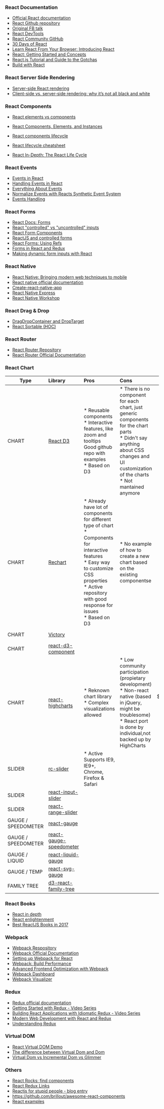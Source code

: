 ### React Documentation
* [Official React documentation](https://facebook.github.io/react/)
* [React Github repository](https://github.com/facebook/react/tree/master/docs)
* [Original FB talk](https://www.youtube.com/watch?v=nYkdrAPrdcw)
* [React DevTools](https://github.com/facebook/react-devtools)
* [React Community GitHub](https://github.com/reactjs)
* [30 Days of React](https://www.fullstackreact.com/30-days-of-react/)
* [Learn React From Your Browser: Introducing React](https://reactarmory.com/guides/learn-react-by-itself)
* [React: Getting Started and Concepts](https://scotch.io/tutorials/learning-react-getting-started-and-concepts)
* [React.js Tutorial and Guide to the Gotchas](https://zapier.com/engineering/react-js-tutorial-guide-gotchas/)
* [Build with React](http://buildwithreact.com/#articles)

### React Server Side Rendering
* [Server-side React rendering](https://css-tricks.com/server-side-react-rendering/)
* [Client-side vs. server-side rendering: why it’s not all black and white](https://medium.freecodecamp.org/what-exactly-is-client-side-rendering-and-hows-it-different-from-server-side-rendering-bd5c786b340d)

### React Components
* [React elements vs components](https://tylermcginnis.com/react-elements-vs-react-components/)
* [React Components, Elements, and Instances](https://facebook.github.io/react/blog/2015/12/18/react-components-elements-and-instances.html)

* [React components lifecycle](http://javascript.tutorialhorizon.com/2014/09/13/execution-sequence-of-a-react-components-lifecycle-methods/)
* [React lifecycle cheatsheet](https://gist.github.com/bvaughn/923dffb2cd9504ee440791fade8db5f9)
* [React In-Depth: The React Life Cycle](https://developmentarc.gitbooks.io/react-indepth/content/)

### React Events
* [Events in React](https://docs.google.com/a/makingsense.com/presentation/d/1wAmH5RrOTcpG3P8YcjO29LdrgigadE3gUrt2nqFo03U/edit?usp=sharing)
* [Handling Events in React](https://appendto.com/2017/01/react-events-101/)
* [Everything About Events](https://reactarmory.com/guides/learn-react-by-itself/inputs-and-events)
* [Normalize Events with Reacts Synthetic Event System](https://egghead.io/lessons/react-react-synthetic-event-system)
* [Events Handling](http://www.react.express/event_handling)

### React Forms
* [React Docs: Forms](https://facebook.github.io/react/docs/forms.html)
* [React "controlled" vs "uncontrolled" inputs](https://gist.github.com/markerikson/d71cfc81687f11609d2559e8daee10cc)
* [React Form Components](http://donavon.js.org/react-forms/)
* [ReactJS and controlled forms](http://leftdevel.com/blog/reactjs-controlled-forms/)
* [React Forms: Using Refs](https://css-tricks.com/react-forms-using-refs/)
* [Forms in React and Redux](http://x-team.com/2016/02/tutorial-forms-in-react-and-redux/)
* [Making dynamic form inputs with React](https://goshakkk.name/array-form-inputs/)

### React Native
* [React Native: Bringing modern web techniques to mobile](https://code.facebook.com/posts/1014532261909640/react-native-bringing-modern-web-techniques-to-mobile/) 
* [React native official documentation](https://code.facebook.com/posts/1014532261909640/react-native-bringing-modern-web-techniques-to-mobile/)
* [Create-react-native-app](https://github.com/react-community/create-react-native-app)
* [React Native Express](http://www.reactnativeexpress.com/)
* [React Native Workshop](https://rangle-io.gitbooks.io/react-native-workshop/content/)

### React Drag & Drop
* [DragDropContainer and DropTarget](https://github.com/peterh32/react-drag-drop-container)
* [React Sortable (HOC)](https://github.com/clauderic/react-sortable-hoc)

### React Router
* [React Router Repository](https://github.com/rackt/react-router)
* [React Router Official Documentation](https://rackt.github.io/react-router/)

### React Chart
| Type        | Library           | Pros  | Cons | Cost | Demo
| ------------- |:------------- |:------------- |:------------- |:-------------:|:-------------:|
| CHART     | [React D3](http://www.reactd3.org/) | * Reusable components<BR>* Interactive features, like zoom and tooltips<BR>Good github repo with examples<BR>* Based on D3 | * There is no component for each chart, just generic components for the chart parts<BR>* Didn't say anything about CSS changes and UI customization of the charts<BR>* Not mantained anymore | MIT license | |
| CHART     | [Rechart](http://recharts.org/) | * Already have lot of components for different type of chart<BR>* Components for interactive features<BR>* Easy way to customize CSS properties<BR>* Active repository with good response for issues<BR>* Based on D3 | * No example of how to create a new chart based on the existing componentse | MIT license | http://recharts.org/#/en-US/examples |
| CHART     | [Victory](https://github.com/FormidableLabs/victory) |  |  | MIT license | http://recharts.org/#/en-US/examples |
| CHART     | [react-d3-component](https://github.com/codesuki/react-d3-components) |  |  | MIT license | http://codesuki.github.io/react-d3-components/example.htmls |
| CHART     | [react-highcharts](https://github.com/kirjs/react-highcharts) | * Reknown chart library<br>* Complex visualizations allowed | * Low community participation (propietary development)<br>* Non-react native (based in jQuery, might be troublesome)<br>* React port is done by individual,not backed up by HighCharts  | $5K/year (10+ devs) | http://kirjs.github.io/react-highcharts/ |
| SLIDER     | [rc-slider](https://github.com/react-component/slider) | * Active Supports IE9, IE9+, Chrome, Firefox & Safari |  | MIT license | http://react-component.github.io/slider/examples/handle.html |
| SLIDER     | [react-input-slider](https://github.com/wangzuo/react-input-slider) |  |  | MIT license | 	https://wangzuo.github.io/react-input-slider/ |
| SLIDER     | [react-range-slider](https://github.com/jpuri/react-range-slider) |  |  | MIT license | 	http://jpuri.github.io/react-range-slider/ |
| GAUGE / SPEEDOMETER     | [react-gauge](https://github.com/jpuri/react-range-slider) |  |  | | https://github.com/michigan-com/react-gauge |
| GAUGE / SPEEDOMETER     | [react-gauge-speedometer](https://github.com/Entali/react-gauge-speedometer) |  |  | | http://entali.github.io/react-gauge-speedometer/ |
| GAUGE / LIQUID     | [react-liquid-gauge](https://github.com/trendmicro-frontend/react-liquid-gauge) |  |  | MIT license  | hhttps://trendmicro-frontend.github.io/react-liquid-gauge/ |
| GAUGE / TEMP	     | [react-svg-gauge](https://github.com/Reggino/react-svg-gauge) |  |  |   |  |
| FAMILY TREE	     | [d3-react-family-tree](https://github.com/mrblueblue/d3-react-family-tree) |  |  |   |  |


### React Books
* [React in depth](https://www.gitbook.com/book/developmentarc/react-indepth/details)
* [React enlightenment](https://www.reactenlightenment.com/)
* [Best ReactJS Books in 2017](https://reactdom.com/blog/reactjs-books)

### Webpack
* [Webpack Respository](https://github.com/webpack/webpack)
* [Webpack Official Documentation](http://webpack.github.io/docs/what-is-webpack.html)
* [Setting up Webpack for React](https://robots.thoughtbot.com/setting-up-webpack-for-react-and-hot-module-replacement)
* [Webpack: Build Performance](https://github.com/webpack/docs/wiki/build-performance)
* [Advanced Frontend Optimization with Webpack](http://sokra.github.io/slides/frontend-optimize)
* [Webpack Dashboard](https://github.com/FormidableLabs/webpack-dashboard)
* [Webpack Visualizer](https://chrisbateman.github.io/webpack-visualizer/)

### Redux
* [Redux official documentation](http://redux.js.org/index.html)
* [Getting Started with Redux - Video Series](https://egghead.io/series/getting-started-with-redux)
* [Building React Applications with Idiomatic Redux - Video Series](https://egghead.io/series/building-react-applications-with-idiomatic-redux)
* [Modern Web Development with React and Redux](http://blog.isquaredsoftware.com/2017/02/presentation-react-redux-intro/)
* [Understanding Redux](http://www.youhavetolearncomputers.com/blog/2015/9/15/a-conceptual-overview-of-redux-or-how-i-fell-in-love-with-a-javascript-state-container)


### Virtual DOM
* [React Virtual DOM Demo](https://jscomplete.github.io/react-virtual-dom-demo/demo/)
* [The difference between Virtual Dom and Dom](http://reactkungfu.com/2015/10/the-difference-between-virtual-dom-and-dom/)
* [Virtual Dom vs Incremental Dom vs Glimmer](https://auth0.com/blog/face-off-virtual-dom-vs-incremental-dom-vs-glimmer/)

### Others
* [React Rocks: find components](https://react.rocks/)
* [React Redux Links](https://github.com/markerikson/react-redux-links)
* [Reactjs for stupid people - blog entry](http://blog.andrewray.me/reactjs-for-stupid-people/)
* https://github.com/brillout/awesome-react-components
* [React examples](http://www.reactexamples.com/)

